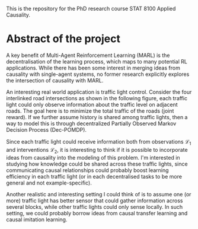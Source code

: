 This is the repository for the PhD research course STAT 8100 Applied Causality. 

# Abstract of the project

A key benefit of Multi-Agent Reinforcement Learning (MARL) is the decentralisation of the learning process, which maps to many potential RL applications. While there has been some interest in merging ideas from causality with single-agent systems, no former research explicitly explores the intersection of causality with MARL. 
    
An interesting real world application is traffic light control. Consider the four interlinked road intersections as shown in the following figure, each traffic light could only observe information about the traffic level on adjacent roads. The goal here is to minimize the total traffic of the roads (joint reward). If we further assume history is shared among traffic lights, then a way to model this is through decentralized Partially Observed Markov Decision Process (Dec-POMDP). 
    
Since each traffic light could receive information both from observations $\mathcal{L}_1$ and interventions $\mathcal{L}_2$, it is interesting to think if it is possible to incorporate ideas from causality into the modeling of this problem. I'm interested in studying how knowledge could be shared across these traffic lights, since communicating causal relationships could probably boost learning efficiency in each traffic light (or in each decentralised tasks to be more general and not example-specific). 
    
Another realistic and interesting setting I could think of is to assume one (or more) traffic light has better sensor that could gather information across several blocks, while other traffic lights could only sense locally. In such setting, we could probably borrow ideas from causal transfer learning and causal imitation learning.

